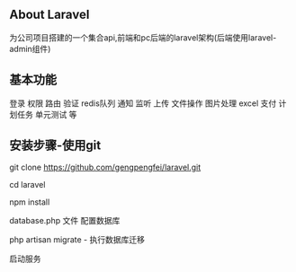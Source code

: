 ## About Laravel

为公司项目搭建的一个集合api,前端和pc后端的laravel架构(后端使用laravel-admin组件)

## 基本功能
登录 
权限 
路由 
验证 
redis队列 
通知 
监听 
上传 
文件操作 
图片处理 
excel 
支付 
计划任务
单元测试
等
## 安装步骤-使用git

git clone https://github.com/gengpengfei/laravel.git

cd laravel

npm install

database.php 文件 配置数据库

php artisan migrate - 执行数据库迁移

启动服务
